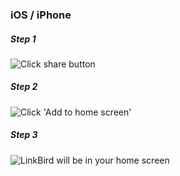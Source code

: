 ### iOS / iPhone

##### Step 1
![Click share button](/images/ios_bookmark_1.png "Click share button")

##### Step 2
![Click 'Add to home screen'](/images/ios_bookmark_2.png "Click 'Add to home screen'")


##### Step 3
![LinkBird will be in your home screen](/images/ios_bookmark_3.png "LinkBird will be in your home screen")